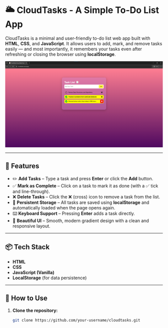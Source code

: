 # 🌥️ CloudTasks - A Simple To-Do List App

CloudTasks is a minimal and user-friendly to-do list web app built with **HTML**, **CSS**, and **JavaScript**. It allows users to add, mark, and remove tasks easily — and most importantly, it remembers your tasks even after refreshing or closing the browser using **localStorage**.

![CloudTasks Screenshot](https://raw.githubusercontent.com/armanhossen-dev/To-Do-List/refs/heads/main/cloudtasks.png)

---

## 🚀 Features

- ✏️ **Add Tasks** – Type a task and press **Enter** or click the **Add** button.
- ✅ **Mark as Complete** – Click on a task to mark it as done (with a ✅ tick and line-through).
- ❌ **Delete Tasks** – Click the ❌ (cross) icon to remove a task from the list.
- 💾 **Persistent Storage** – All tasks are saved using **localStorage** and automatically loaded when the page opens again.
- ⌨️ **Keyboard Support** – Pressing **Enter** adds a task directly.
- 🎨 **Beautiful UI** – Smooth, modern gradient design with a clean and responsive layout.

---

## 📦 Tech Stack

- **HTML**
- **CSS**
- **JavaScript (Vanilla)**
- **LocalStorage** (for data persistence)

---

## 📂 How to Use

1. **Clone the repository:**
   ```bash
   git clone https://github.com/your-username/cloudtasks.git
